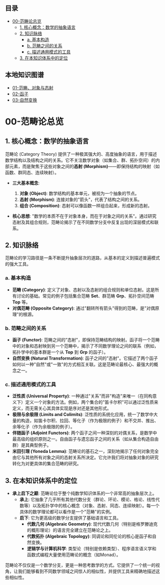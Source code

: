 <!-- 本地目录区块 -->
## 目录

- [00-范畴论总览](#00-范畴论总览)
  - [1. 核心概念：数学的抽象语言](#1-核心概念数学的抽象语言)
  - [2. 知识脉络](#2-知识脉络)
    - [a. 基本构造](#a-基本构造)
    - [b. 范畴之间的关系](#b-范畴之间的关系)
    - [c. 描述通用模式的工具](#c-描述通用模式的工具)
  - [3. 在本知识体系中的定位](#3-在本知识体系中的定位)

<!-- 本地知识图谱区块 -->
## 本地知识图谱

- [01-范畴、对象与态射](./01-范畴、对象与态射.md)
- [02-函子](./02-函子.md)
- [03-自然变换](./03-自然变换.md)

# 00-范畴论总览

## 1. 核心概念：数学的抽象语言

范畴论 (Category Theory) 提供了一种极其强大的、高度抽象的语言，用于描述数学结构以及结构之间的关系。它不关注数学对象（如集合、群、拓扑空间）的内部元素，而是聚焦于这些对象之间的**态射 (Morphism)**——即保持结构的映射（如函数、群同态、连续映射）。

- **三大基本概念**:
    1. **对象 (Object)**: 数学结构的基本单元，被视为一个抽象的节点。
    2. **态射 (Morphism)**: 连接对象的"箭头"，代表了结构之间的关系。
    3. **组合 (Composition)**: 态射可以像函数一样组合起来，形成新的态射。

- **核心思想**: "数学的本质不在于对象本身，而在于对象之间的关系"。通过研究态射及其组合规则，范畴论揭示了在不同数学分支中反复出现的深层模式和联系。

## 2. 知识脉络

范畴论的学习路径是一条不断提升抽象层次的道路，从基本的定义到描述普遍模式的强大工具。

### a. 基本构造

- **范畴 (Category)**: 定义了对象、态射以及态射的组合规则和单位态射。这是所有讨论的基础。常见的例子包括集合范畴 **Set**、群范畴 **Grp**、拓扑空间范畴 **Top** 等。
- **对偶范畴 (Opposite Category)**: 通过"翻转所有箭头"得到的范畴，是"对偶原理"的根源。

### b. 范畴之间的关系

- **函子 (Functor)**: 范畴之间的"态射"，即保持范畴结构的映射。函子将一个范畴中的对象和态射映到另一个范畴中，揭示了不同数学理论之间的联系（例如，拓扑学中的基本群是一个从 **Top** 到 **Grp** 的函子）。
- **自然变换 (Natural Transformation)**: 函子之间的"态射"。它描述了两个函子如何以一种"自然"或"一致"的方式相互关联。这是范畴论最核心、最强大的概念之一。

### c. 描述通用模式的工具

- **泛性质 (Universal Property)**: 一种通过"关系"而非"构造"来唯一（在同构意义下）定义一个对象的方法。例如，两个集合的"笛卡尔积"可以通过泛性质来定义，而无需关心其具体实现是序对还是其他形式。
- **极限与余极限 (Limits and Colimits)**: 泛性质的系统化应用，统一了数学中大量的构造，如笛卡尔积、拉回、等化子（作为极限的例子）和不交并、推出、余等化子（作为余极限的例子）。
- **伴随函子 (Adjoint Functors)**: 两个函子之间一种深刻的对偶关系，是数学中最高级的组织原则之一。自由函子与遗忘函子之间的关系（如从集合构造自由群）是其典型例子。
- **米田引理 (Yoneda Lemma)**: 范畴论的基石之一，深刻地揭示了任何对象完全由它与其他所有对象之间的态射关系所决定。它允许我们将对抽象对象的研究转化为对更具体的集合范畴的研究。

## 3. 在本知识体系中的定位

- **承上启下之巅**: 范畴论位于整个纯数学知识体系的一个非常高的抽象层次上。
  - **承上**: 它抽象了几乎所有其他代数分支（群论、环论、模论、格论、线性代数等）以及拓扑学中的核心概念（对象、态射、同态、连续映射）。每一个具体的数学理论都可以看作是一个"范畴"的实例。
  - **启下**: 它为更高级的数学分支提供了基础语言和工具。
    - **代数几何 (Algebraic Geometry)**: 现代代数几何（特别是格罗滕迪克的概形理论）的语言完全建立在范畴论之上。
    - **代数拓扑 (Algebraic Topology)**: 同调论和同伦论的核心是函子和自然变换。
    - **逻辑学与计算机科学**: 类型论（特别是依赖类型）、程序语言语义学和函数式编程大量使用范畴论的概念（如Monad）。

范畴论不仅仅是一个数学分支，更是一种思考数学的方式。它提供了一个统一的视角，让我们能够看到不同数学领域之间惊人的相似性，并提供工具来精确地描述这些相似性。
